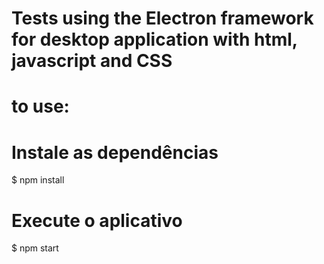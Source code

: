 # Tests using the Electron framework for desktop application with html, javascript and CSS
# to use:
# Instale as dependências
$ npm install
# Execute o aplicativo
$ npm start
